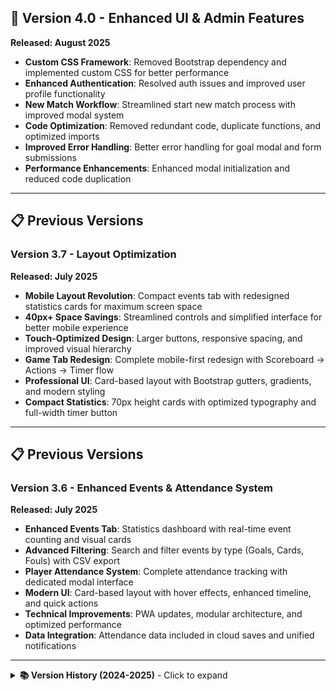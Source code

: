 ## 🚀 Version 4.0 - Enhanced UI & Admin Features
**Released: August 2025**
- **Custom CSS Framework**: Removed Bootstrap dependency and implemented custom CSS for better performance
- **Enhanced Authentication**: Resolved auth issues and improved user profile functionality
- **New Match Workflow**: Streamlined start new match process with improved modal system
- **Code Optimization**: Removed redundant code, duplicate functions, and optimized imports
- **Improved Error Handling**: Better error handling for goal modal and form submissions
- **Performance Enhancements**: Enhanced modal initialization and reduced code duplication
---
## 📋 Previous Versions
### Version 3.7 - Layout Optimization
**Released: July 2025**
- **Mobile Layout Revolution**: Compact events tab with redesigned statistics cards for maximum screen space
- **40px+ Space Savings**: Streamlined controls and simplified interface for better mobile experience
- **Touch-Optimized Design**: Larger buttons, responsive spacing, and improved visual hierarchy
- **Game Tab Redesign**: Complete mobile-first redesign with Scoreboard → Actions → Timer flow
- **Professional UI**: Card-based layout with Bootstrap gutters, gradients, and modern styling
- **Compact Statistics**: 70px height cards with optimized typography and full-width timer button
---
## 📋 Previous Versions

### Version 3.6 - Enhanced Events & Attendance System
**Released: July 2025**
- **Enhanced Events Tab**: Statistics dashboard with real-time event counting and visual cards
- **Advanced Filtering**: Search and filter events by type (Goals, Cards, Fouls) with CSV export
- **Player Attendance System**: Complete attendance tracking with dedicated modal interface
- **Modern UI**: Card-based layout with hover effects, enhanced timeline, and quick actions
- **Technical Improvements**: PWA updates, modular architecture, and optimized performance
- **Data Integration**: Attendance data included in cloud saves and unified notifications

---

<details>
<summary><strong>📚 Version History (2024-2025)</strong> - Click to expand</summary>

### Version 3.5 - Authentication, Cloud Storage and Code Architecture
**Released: 2025**
- **Passkey Authentication**: Secure user authentication system
- **Cloud Data Storage**: Save and load match data to/from cloud
- **User Management**: Personal match history and data management
- **Modular JavaScript**: Modern ES6 module architecture
- **Separated Roster Defaults**: Cleaner code organization
- **Performance Improvements**: Faster loading and better maintainability

### Version 3.4 - Modern Architecture
**Released: 2025**
- **JavaScript Refactor**: Complete rewrite using modern module architecture
- **Improved Performance**: Better code organization and loading times
- **Enhanced Maintainability**: Cleaner, more maintainable codebase

### Version 3.3 - Enhanced Gameplay
**Released: 2025**
- **Disallowed Goals**: Option to mark goals as disallowed with reasons
- **Additional Game Times**: More match duration options for different age groups
- **Improved Goal Management**: Better goal tracking and modification

### Version 3.2 - Timeline & Player Management
**Released: 2025**
- **Timeline View**: Events displayed in chronological timeline format
- **Goal Timestamp Accuracy**: Improved timing precision for goals
- **Shirt Numbers**: Added shirt number functionality to player roster

### Version 3.1 - Match Events System
**Released: 2025**
- **Match Events**: Comprehensive event tracking (Cards, Fouls, Penalties)
- **Event Management**: Ability to edit and delete individual log entries

### Version 3.0 - Major UI Overhaul
**Released: 2025**
- **Complete UI Redesign**: Modern, professional interface
- **Dynamic Scoreboard**: Real-time score display
- **Navigation Pills**: Improved tab-based navigation
- **Fixture Management**: Team name and fixture management

### Version 2.1 - UI & Functionality
**Released: 2025**
- **UI Improvements**: General interface enhancements
- **Time Rounding**: Automatic time rounding for goal timestamps

### Version 2.0 - Team Management
**Released: 2024**
- **Roster Management**: Team roster system
- **Player Tracking**: Individual player management
- **Team Organization**: Structured team data management

### Version 1.3 - Reports & UI
**Released: 2024**
- **WhatsApp Reports**: Share match reports via WhatsApp
- **UI Enhancements**: General user interface improvements

### Version 1.0 - Initial Release
**Released: 2024**
- **Core Functionality**: Basic match timing and goal tracking
- **Foundation**: Core app architecture and functionality

</details>